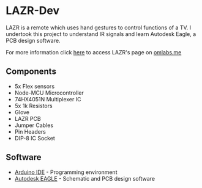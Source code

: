 # LAZR-Dev
LAZR is a remote which uses hand gestures to control functions of a TV. I undertook this project to understand IR signals and learn Autodesk Eagle, a PCB design software.

For more information click [here](https://omanavekar.wixsite.com/ommakes/lazr) to access LAZR's page on [omlabs.me](https://omanavekar.wixsite.com/ommakes)

## Components
* 5x Flex sensors
* Node-MCU Microcontroller
* 74HX4051N Multiplexer IC
* 5x 1k Resistors
* Glove
* LAZR PCB
* Jumper Cables
* Pin Headers
* DIP-8 IC Socket

## Software
* [Arduino IDE](https://www.arduino.cc/en/main/software) - Programming environment
* [Autodesk EAGLE](https://www.autodesk.com/products/eagle/overview?plc=F360&term=1-YEAR&support=ADVANCED&quantity=1) - Schematic and PCB design software
